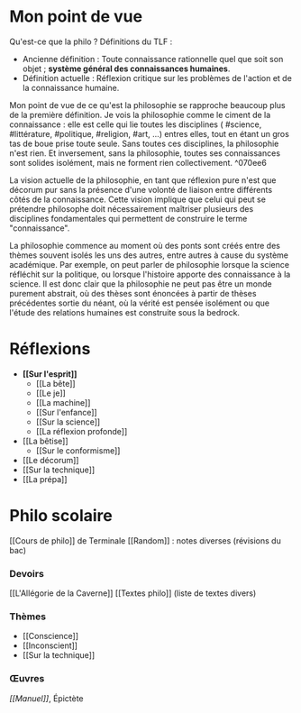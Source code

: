 # Mon point de vue

Qu'est-ce que la philo ? 
Définitions du TLF :
- Ancienne définition : Toute connaissance rationnelle quel que soit son objet ; **système général des connaissances humaines**.
- Définition actuelle : Réflexion critique sur les problèmes de l'action et de la connaissance humaine.

Mon point de vue de ce qu'est la philosophie se rapproche beaucoup plus de la première définition. Je vois la philosophie comme le ciment de la connaissance : elle est celle qui lie toutes les disciplines ( #science, #littérature, #politique, #religion, #art, ...) entres elles, tout en étant un gros tas de boue prise toute seule. Sans toutes ces disciplines, la philosophie n'est rien. Et inversement, sans la philosophie, toutes ses connaissances sont solides isolément, mais ne forment rien collectivement. ^070ee6

La vision actuelle de la philosophie, en tant que réflexion pure n'est que décorum pur sans la présence d'une volonté de liaison entre différents côtés de la connaissance. Cette vision implique que celui qui peut se prétendre philosophe doit nécessairement maîtriser plusieurs des disciplines fondamentales qui permettent de construire le terme "connaissance". 

La philosophie commence au moment où des ponts sont créés entre des thèmes souvent isolés les uns des autres, entre autres à cause du système académique. Par exemple, on peut parler de philosophie lorsque la science réfléchit sur la politique, ou lorsque l'histoire apporte des connaissance à la science. Il est donc clair que la philosophie ne peut pas être un monde purement abstrait, où des thèses sont énoncées à partir de thèses précédentes sortie du néant, où la vérité est pensée isolément ou que l'étude des relations humaines est construite sous la bedrock.
# Réflexions
- **[[Sur l'esprit]]**
	- [[La bête]]
	- [[Le je]]
	- [[La machine]]
	- [[Sur l'enfance]]
	- [[Sur la science]]
	- [[La réflexion profonde]]
- [[La bêtise]]
	- [[Sur le conformisme]]
- [[Le décorum]]
- [[Sur la technique]]
- [[La prépa]]
# Philo scolaire

[[Cours de philo]] de Terminale
[[Random]] : notes diverses (révisions du bac)
### Devoirs
[[L'Allégorie de la Caverne]]
[[Textes philo]] (liste de textes divers)
### Thèmes
- [[Conscience]]
- [[Inconscient]]
- [[Sur la technique]]
### Œuvres
*[[Manuel]]*, Épictète

